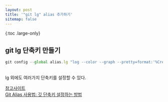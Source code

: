 ```yaml
---
layout: post
title: '"git lg" alias 추가하기'
sitemap: false
---
```


{:toc .large-only}

## git lg 단축키 만들기

```js
git config --global alias.lg "log --color --graph --pretty=format:'%Cred%h%Creset -%C(yellow)%d%Creset %s %Cgreen(%cr) %C(bold blue)<%an>%Creset' --abbrev-commit --"
```

<br/>
lg 외에도 여러가지 단축키를 설정할 수 있다.

[참고사이트](https://gist.github.com/johanmeiring/3002458)<br/>
[Git Alias 사용법: 깃 단축키 설정하는 방법 ](https://jeonghwan-kim.github.io/2016/08/16/git-alias.html)
